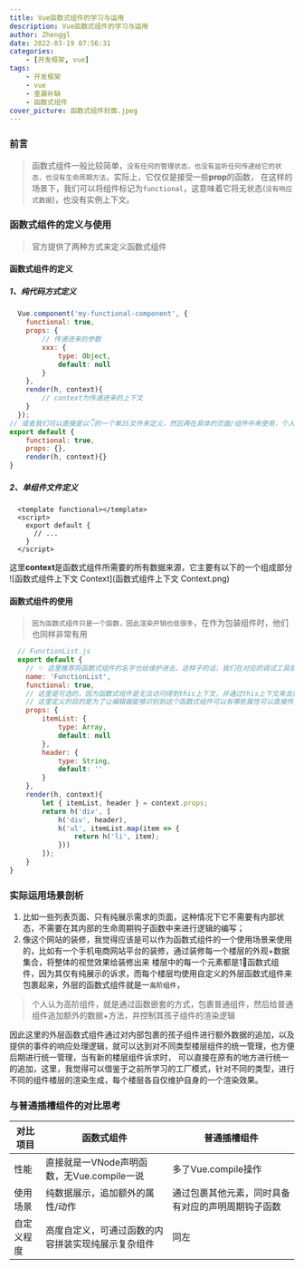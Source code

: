 ```yaml
---
title: Vue函数式组件的学习与运用
description: Vue函数式组件的学习与运用
author: Zhenggl
date: 2022-03-19 07:56:31
categories:
    - [开发框架, vue]
tags:
    - 开发框架
    - vue
    - 查漏补缺
    - 函数式组件
cover_picture: 函数式组件封面.jpeg
---
```


### 前言
> 函数式组件一般比较简单，`没有任何的管理状态，也没有监听任何传递给它的状态，也没有生命周期方法`，实际上，它仅仅是接受一些**prop**的函数，
> 在这样的场景下，我们可以将组件标记为`functional`，这意味着它将无状态(`没有响应式数据`)，也没有实例上下文。

### 函数式组件的定义与使用
> 官方提供了两种方式来定义函数式组件

#### 函数式组件的定义

##### 1、纯代码方式定义
```javascript
  Vue.component('my-functional-component', {
  	functional: true,
  	props: {
  		// 传递进来的参数
  		xxx: {
  			type: Object,
  			default: null
  		}
  	},
  	render(h, context){
  		// context为传递进来的上下文
  	}
  });
// 或者我们可以直接是以👇的一个单JS文件来定义，然后再在具体的页面/组件中来使用，个人一般使用以下的方式来创建自己的一个函数式组件
export default {
	functional: true,
	props: {},
	render(h, context){}
}
```
##### 2、单组件文件定义
```vue
  <template functional></template>
  <script>
    export default {
      // ...
    }
  </script>
```
这里**context**是函数式组件所需要的所有数据来源，它主要有以下的一个组成部分
![函数式组件上下文 Context](函数式组件上下文 Context.png)

#### 函数式组件的使用
> `因为函数式组件只是一个函数，因此渲染开销也低很多`，在作为包装组件时，他们也同样非常有用

```javascript
  // FunctionList.js
  export default {
	// ✨ 这里推荐将函数式组件的名字也给维护进去，这样子的话，我们在对应的调试工具就可以通过名字直接找到对应的已定义的函数式组件了，而不会是展示为匿名的组件
	name: 'FunctionList',
	functional: true,
	// 这里是可选的，因为函数式组件是无法访问得到this上下文，并通过this上下文来去到props属性的
	// 这里定义的目的是为了让编辑器能够识别到这个函数式组件可以有哪些属性可以直接传递
	props: {
		itemList: {
			type: Array,
			default: null
		},
		header: {
			type: String,
			default: ''
		}
	},
	render(h, context){
		let { itemList, header } = context.props;
		return h('div', [
			h('div', header),
			h('ul', itemList.map(item => {
				return h('li', item);
			}))
		]);
	}
}

```

### 实际运用场景剖析
1. 比如一些列表页面、只有纯展示需求的页面，这种情况下它不需要有内部状态，不需要在其内部的生命周期钩子函数中来进行逻辑的编写；
2. 像这个网站的装修，我觉得应该是可以作为函数式组件的一个使用场景来使用的，比如有一个手机电商网站平台的装修，通过装修每一个楼层的外观+数据集合，将整体的视觉效果给装修出来
楼层中的每一个元素都是1⃣️函数式组件，因为其仅有纯展示的诉求，而每个楼层均使用自定义的外层函数式组件来包裹起来，外层的函数式组件就是一`高阶组件`，
> 个人认为高阶组件，就是通过函数嵌套的方式，包裹普通组件，然后给普通组件追加额外的数据+方法，并控制其孩子组件的渲染逻辑

因此这里的外层函数式组件通过对内部包裹的孩子组件进行额外数据的追加，以及提供的事件的响应处理逻辑，就可以达到对不同类型楼层组件的统一管理，也方便后期进行统一管理，当有新的楼层组件诉求时，
可以直接在原有的地方进行统一的追加，这里，我觉得可以借鉴于之前所学习的工厂模式，针对不同的类型，进行不同的组件楼层的渲染生成，每个楼层各自仅维护自身的一个渲染效果。

### 与普通插槽组件的对比思考

| 对比项目 | 函数式组件 | 普通插槽组件 |
|---|---|---|
| 性能 | 直接就是一VNode声明函数，无Vue.compile一说 | 多了Vue.compile操作 |
| 使用场景 | 纯数据展示，追加额外的属性/动作 | 通过包裹其他元素，同时具备有对应的声明周期钩子函数 |
| 自定义程度 | 高度自定义，可通过函数的内容拼装实现纯展示复杂组件 | 同左 |
